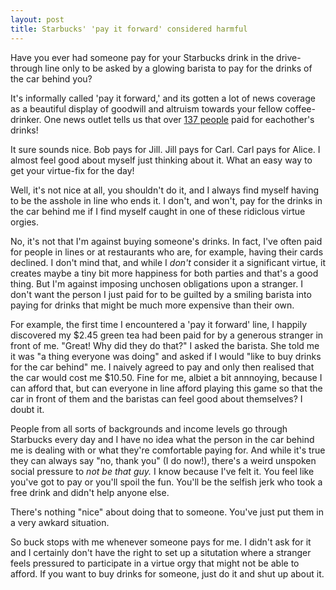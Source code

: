 ```yaml
---
layout: post
title: Starbucks' 'pay it forward' considered harmful
---
```


Have you ever had someone pay for your Starbucks drink in the drive-through line only to be asked by a glowing barista to pay for the drinks of the car behind you?

It's informally called 'pay it forward,' and its gotten a lot of news coverage as a beautiful display of goodwill and altruism towards your fellow coffee-drinker. One news outlet tells us that over [137 people](https://www.wqad.com/article/news/local/outreach/pay-it-forward/hundreds-of-starbucks-customers-pay-it-forward-at-drive-thru/526-60b6cded-2407-4004-92c8-7eb60a806870#:~:text=April%2019%2C%202017-,BETHEL%20PARK%2C%20Pennsylvania%E2%80%93%20A%20single%20random%20act%20of%20kindness%20started,for%20the%20car%20behind%20them.) paid for eachother's drinks!

It sure sounds nice. Bob pays for Jill. Jill pays for Carl. Carl pays for Alice. I almost feel good about myself just thinking about it. What an easy way to get your virtue-fix for the day!

Well, it's not nice at all, you shouldn't do it, and I always find myself having to be the asshole in line who ends it. I don't, and won't, pay for the drinks in the car behind me if I find myself caught in one of these ridiclous virtue orgies.

No, it's not that I'm against buying someone's drinks. In fact, I've often paid for people in lines or at restaurants who are, for example, having their cards declined. I don't mind that, and while I *don't* consider it a significant virtue, it creates maybe a tiny bit more happiness for both parties and that's a good thing. But I'm against imposing unchosen obligations upon a stranger. I don't want the person I just paid for to be guilted by a smiling barista into paying for drinks that might be much more expensive than their own. 

For example, the first time I encountered a 'pay it forward' line, I happily discovered my $2.45 green tea had been paid for by a generous stranger in front of me. "Great! Why did they do that?" I asked the barista. She told me it was "a thing everyone was doing" and asked if I would "like to buy drinks for the car behind" me. I naively agreed to pay and only then realised that the car would cost me $10.50. Fine for me, albiet a bit annnoying, because I can afford that, but can everyone in line afford playing this game so that the car in front of them and the baristas can feel good about themselves? I doubt it. 

People from all sorts of backgrounds and income levels go through Starbucks every day and I have no idea what the person in the car behind me is dealing with or what they're comfortable paying for. And while it's true they can always say "no, thank you" (I do now!), there's a weird unspoken social pressure to *not be that guy.* I know because I've felt it. You feel like you've got to pay or you'll spoil the fun. You'll be the selfish jerk who took a free drink and didn't help anyone else.

There's nothing "nice" about doing that to someone. You've just put them in a very awkard situation.

So buck stops with me whenever someone pays for me. I didn't ask for it and I certainly don't have the right to set up a situtation where a stranger feels pressured to participate in a virtue orgy that might not be able to afford. If you want to buy drinks for someone, just do it and shut up about it.



